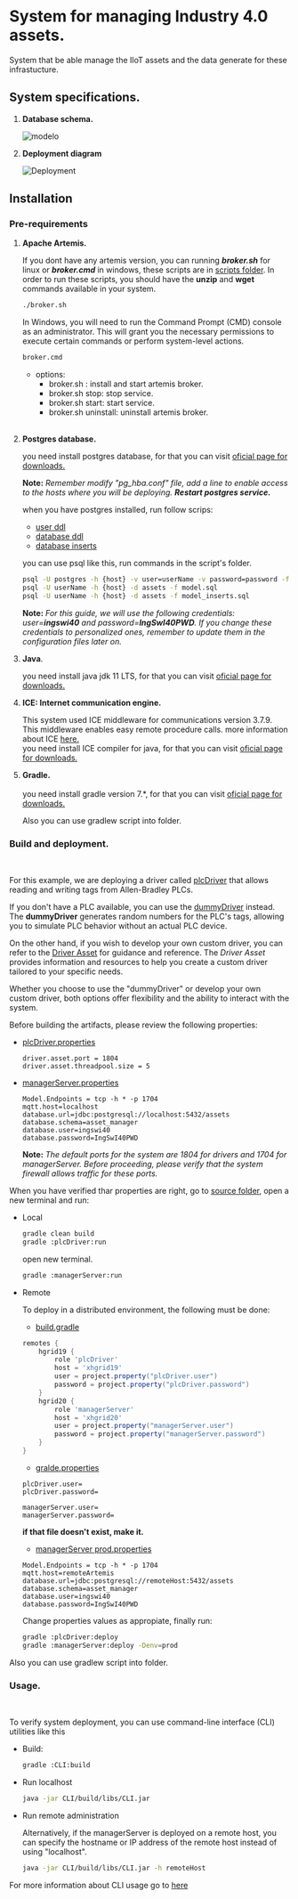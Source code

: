 # System for managing Industry 4.0 assets.

System that be able manage the IIoT assets and the data generate for these infrastucture.  

## System specifications.

1. **Database schema.**

    ![modelo](./Documentation/images/AssetsModel.png)

2. **Deployment diagram**

    ![Deployment](./Documentation/images/AssetsDeployment.jpg)
    
## Installation

### Pre-requirements

1. **Apache Artemis.**

    If you dont have any artemis version, you can running ***broker.sh*** for linux or ***broker.cmd*** in windows, these scripts are in [scripts folder](./Code/java/scripts). In order to run these scripts, you should have the **unzip** and **wget** commands available in your system.

    ```bash
    ./broker.sh
    ```
    In Windows, you will need to run the Command Prompt (CMD) console as an administrator. This will grant you the necessary permissions to execute certain commands or perform system-level actions.

    ```bash
    broker.cmd
    ```
    * options:
        * broker.sh : install and start artemis broker.
        * broker.sh stop: stop service.
        * broker.sh start: start service.
        * broker.sh uninstall: uninstall artemis broker.
    <br>    

2. **Postgres database.**
    <br>    

    you need install postgres database, for that you can visit <a href="https://www.postgresql.org/download/">oficial page for downloads.</a> 
    <br>

    **Note:** *Remember modify "pg_hba.conf" file, add a line to enable access to the hosts where you will be deploying. **Restart postgres service.***
    <br>

    when you have postgres installed, run follow scrips:

    * [user ddl](./Code/scriptsSQL/user-db.sql)
    * [database ddl](./Code/scriptsSQL/model.sql)
    * [database inserts](./Code/scriptsSQL/model_inserts.sql)

    you can use psql like this, run commands in the script's folder.

    ```bash
    psql -U postgres -h {host} -v user=userName -v password=password -f user-db.sql
    psql -U userName -h {host} -d assets -f model.sql
    psql -U userName -h {host} -d assets -f model_inserts.sql
    ```
    **Note:** *For this guide, we will use the following credentials: user=**ingswi40** and password=**IngSwI40PWD**. If you change these credentials to personalized ones, remember to update them in the configuration files later on.*
    <br>    

3. **Java**.
    <br>    

    you need install java jdk 11 LTS, for that you can visit <a href="https://www.oracle.com/co/java/technologies/downloads/">oficial page for downloads.</a>
    <br>    

4. **ICE: Internet communication engine.**
    <br>

    This system used ICE middleware for communications version 3.7.9. This middleware enables easy remote procedure calls. more information about ICE <a href="https://zeroc.com/products/ice">here.</a>    <br>
    you need install ICE compiler for java, for that you can visit <a href="https://zeroc.com/downloads/ice/3.7/java">oficial page for downloads.</a> 
    <br>    
5. **Gradle.**    <br>        
    you need install gradle version 7.*, for that you can visit <a href="https://gradle.org/install/">oficial page for downloads.</a>

    Also you can use gradlew script into folder.

### Build and deployment.
<br>

For this example, we are deploying a driver called [plcDriver](./Code/java/plcDriver/ReadME.md) that allows reading and writing tags from Allen-Bradley PLCs. 

If you don't have a PLC available, you can use the [dummyDriver](./Code/java/dummyDriver) instead. The **dummyDriver** generates random numbers for the PLC's tags, allowing you to simulate PLC behavior without an actual PLC device.

On the other hand, if you wish to develop your own custom driver, you can refer to the [Driver Asset](./Code/java/driverAsset/ReadME.md) for guidance and reference. The *Driver Asset* provides information and resources to help you create a custom driver tailored to your specific needs.

Whether you choose to use the "dummyDriver" or develop your own custom driver, both options offer flexibility and the ability to interact with the system.


Before building the artifacts, please review the following properties:

- [plcDriver.properties](./Code/java/plcDriver/src/main/resources/application.properties)
    ```properties
    driver.asset.port = 1804
    driver.asset.threadpool.size = 5
    ```

- [managerServer.properties](./Code/java/managerServer/src/main/resources/application.properties)

    ```properties
    Model.Endpoints = tcp -h * -p 1704
    mqtt.host=localhost
    database.url=jdbc:postgresql://localhost:5432/assets
    database.schema=asset_manager
    database.user=ingswi40
    database.password=IngSwI40PWD
    ```

    **Note:** *The default ports for the system are 1804 for drivers and 1704 for managerServer. Before proceeding, please verify that the system firewall allows traffic for these ports.*

When you have verified thar properties are right, go to [source folder](./Code/java), open a new terminal and run:

* Local
    ```bash
    gradle clean build
    gradle :plcDriver:run
    ```
    open new terminal.
    ```bash
    gradle :managerServer:run
    ```
* Remote

    To deploy in a distributed environment, the following must be done: 

    * [build.gradle](./Code/java/build.gradle)
    ```gradle
    remotes {
        hgrid19 {
            role 'plcDriver'
            host = 'xhgrid19'
            user = project.property("plcDriver.user")
            password = project.property("plcDriver.password")
        }
        hgrid20 {
            role 'managerServer'
            host = 'xhgrid20'
            user = project.property("managerServer.user")
            password = project.property("managerServer.password")
        }
    }
    ```
    * [gralde.properties](./Code/java/gradle.properties)
    ```properties
    plcDriver.user=
    plcDriver.password=

    managerServer.user=
    managerServer.password=
    ```
    **if that file doesn't exist, make it.**

    * [managerServer prod.properties](./Code/java/managerServer/src/main/resources/prod.properties)
    ```properties
    Model.Endpoints = tcp -h * -p 1704
    mqtt.host=remoteArtemis
    database.url=jdbc:postgresql://remoteHost:5432/assets
    database.schema=asset_manager
    database.user=ingswi40
    database.password=IngSwI40PWD
    ```
    Change properties values as appropiate, finally run:

    ```bash
    gradle :plcDriver:deploy
    gradle :managerServer:deploy -Denv=prod
    ```

Also you can use gradlew script into folder.

### Usage.
<br>

To verify system deployment, you can use command-line interface (CLI) utilities like this

- Build:
    ```bash
    gradle :CLI:build
    ```
- Run localhost
    ```bash
    java -jar CLI/build/libs/CLI.jar
    ```
- Run remote administration

    Alternatively, if the managerServer is deployed on a remote host, you can specify the hostname or IP address of the remote host instead of using "localhost".

    ```bash
    java -jar CLI/build/libs/CLI.jar -h remoteHost
    ```
For more information about CLI usage go to [here](./Code/java/CLI/Readme.md)